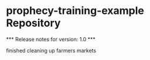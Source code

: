 # prophecy-training-example Repository

*** Release notes for version: 1.0 ***

finished cleaning up farmers markets